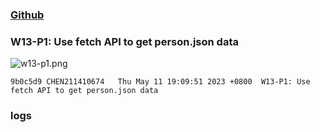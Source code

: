### [Github](https://github.com/CHEN211410674/1112-1N-js-demo-211410674.git)

### W13-P1: Use fetch API to get person.json data

![w13-p1.png](https://sgtwgxsjtbibcbrzrfra.supabase.co/storage/v1/object/public/demo-74/md_1N_img/w13-p1.png)

```
9b0c5d9 CHEN211410674   Thu May 11 19:09:51 2023 +0800  W13-P1: Use fetch API to get person.json data
```

### logs
